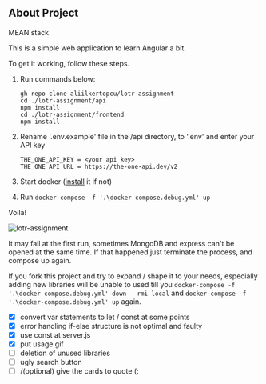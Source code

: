 ## About Project

MEAN stack

This is a simple web application to learn Angular a bit.

To get it working, follow these steps.

1. Run commands below:

    ```
    gh repo clone aliilkertopcu/lotr-assignment
    cd ./lotr-assignment/api
    npm install
    cd ./lotr-assignment/frontend
    npm install
    ```
2. Rename '.env.example' file in the /api directory, to '.env' and enter your API key
    ```
    THE_ONE_API_KEY = <your api key>
    THE_ONE_API_URL = https://the-one-api.dev/v2
    ```
3. Start docker ([install](https://desktop.docker.com/win/main/amd64/Docker%20Desktop%20Installer.exe) it if not)
4. Run `docker-compose -f '.\docker-compose.debug.yml' up`

Voila!

![lotr-assignment](https://user-images.githubusercontent.com/5613150/151759275-125d65f3-45b7-4901-b656-3d71c22df7db.gif)

It may fail at the first run, sometimes MongoDB and express can't be opened at the same time. If that happened just terminate the process, and compose up again.

If you fork this project and try to expand / shape it to your needs, especially adding new libraries will be unable to used till you `docker-compose -f '.\docker-compose.debug.yml' down --rmi local` and `docker-compose -f '.\docker-compose.debug.yml' up` again.

- [x] convert var statements to let / const at some points
- [x] error handling if-else structure is not optimal and faulty
- [x] use const at server.js
- [x] put usage gif
- [ ] deletion of unused libraries
- [ ] ugly search button
- [ ] /(optional) give the cards to quote (:
